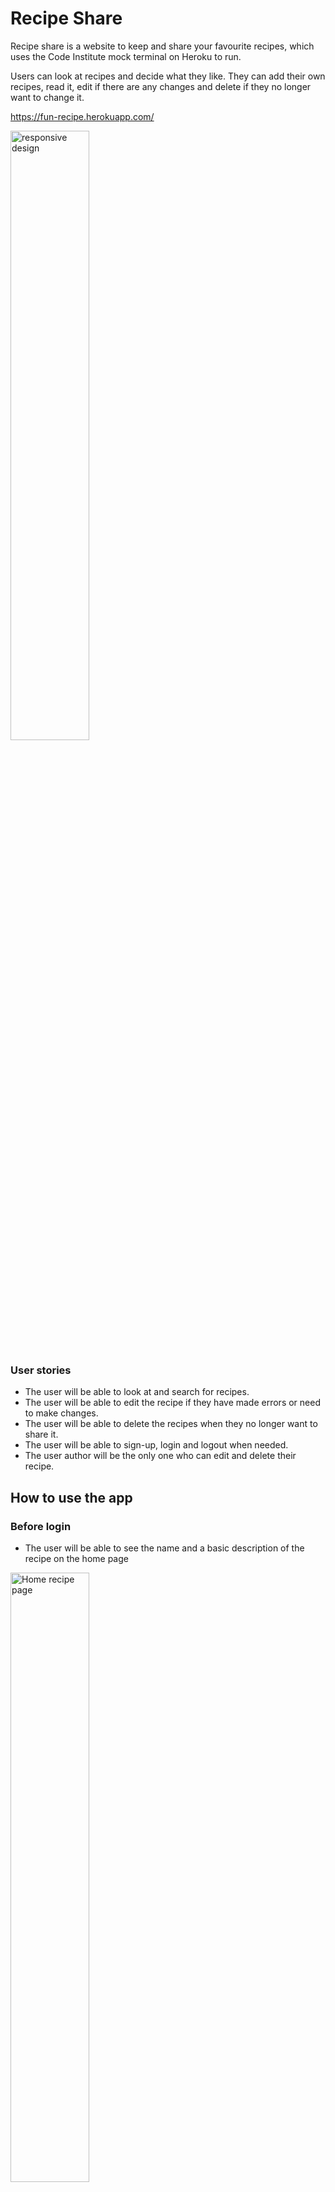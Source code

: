 # Recipe Share
Recipe share is a website to keep and share your favourite recipes, which uses the Code Institute mock terminal on Heroku to run. 

Users can look at recipes and decide what they like. They can add their own recipes, read it,  edit if there are any changes and delete if 
they no longer want to change it. 

https://fun-recipe.herokuapp.com/

<img src="assets/images/responsive.jpg" width=50% alt="responsive design">

### User stories
 * The user will be able to look at and search for recipes. 
 * The user will be able to edit the recipe if they have made errors or need to make changes. 
 * The user will be able to delete the recipes when they no longer want to share it. 
 * The user will be able to sign-up, login and logout when needed. 
 * The user author will be the only one who can edit and delete their recipe.


## How to use the app
### Before login

 * The user will be able to see the name and a basic description of the recipe on the home page

<img src="assets/images/home.jpg" width=50% alt="Home recipe page">

 * The user will be able to search for the type of recipe they would like. 
 
 <img src="assets/images/search.jpg" width=50% alt="Search bar">

 * When the user clicks on here to see the recipe, they will be taken to the full recipe.
 * While logged out they wont be able to add, delete or edit recipes. 

<img src="assets/images/recipe_no_user.jpg" width=50% alt="Recipe page when not logged on">

### Signing up

 * The user is able to sign up. 
 * The user must give their username and make a password, which they will need to confirm. 
 
<img src="assets/images/sign.jpg" width=50% alt="Sign up page">
 
### Logout and login

 * The user is able to logout and login when needed.
 
<img src="assets/images/signout.jpg" width=50% alt="Logout">
 
<img src="assets/images/signup.jpg" width=50% alt="Login page">

### When the user is logged in 
 * When the user is logged in they are able to add their own recipes and share it with others. 
 
<img src="assets/images/add.jpg" width=50% alt="Add recipe page">
  
 * Only the author of the recipe will see the edit and delete buttons. 
 
<img src="assets/images/recipe.jpg" width=50% alt="Logged in recipe page"> 
   
  * The author will be able to update their recipes when needed. 
   
<img src="assets/images/update.jpg" width=50% alt="Update recipe picture"> 

* The author will be able to delete their recipes if they no longer wish to share it. 

<img src="assets/images/delete.jpg" width=50% alt="Delete recipe picture">
   
## Features
 *  Users need can find recipes online. 
 * A nice place for the user to store their recipes. 

 ## Testing
 
 ### User story testing
 * The user is able to search for recipes. 
 * The user is able to edit the recipe if they have made errors or need to make changes. 
 * The user is able to delete the recipes when they no longer want to share it. 
 * The user can sign-up, login and logout when needed. 
 * The user author is the only one who can edit and delete their recipe.


## Bugs
### Solved Bugs
 * When I deployed my app my css was not deploying with it. 
  * I had not remove disable_collect static. Once I removed this it worked. 
 
### Remaining Bugs
 * There are no remaining bugs. 

### Validator Testing
 * By running my project through lighthouse in devtool, I confirmed that the colours and fonts are easy to read and accessible. 
 * CSS
   * No errors were found when running the css code through jigsaw W3C code validator
 * HTML
   * No errors were found when running the html code through validator W3
* Python
  * Ran linter in gitpod recipe, had 2 long lines in settings which were imported when I installed django. 
  * Ran automated testing using tests.py = test_views, test_models and test_forms  
* Accessibility
  * By running my project through lighthouse in devtool, I confirmed that the colours and fonts are easy to read and accessible. 

<img src="assets/images/test.jpg" width=50% alt="Own testing">
<img src="assets/images/linter.jpg" width=50% alt="Linter testing">
<img src="assets/images/lighthouse.jpg" width=50% alt="Lighthouse testing">

## Deployment
This project was deployed early using Code Institute's mock terminal for Heroku
 #### Steps for early deployment:
  * Start by making a database using ElephantSQL. 
  * Then create a new Heroku app. 
  * Click on settings and Go to Convig Vars
  * Set Key to Port and Value to 8000. 
  * Then add my SECRET_KEY - same SECRET_KEY used on env.py
  * Then add DISABLE_COLLECTSTATIC for early deployment
  * Click on Deploy at top of page. 
  * Change Deployment method to GitHub. 
  * Connect to GitHub and add repository recipe. 
  * Check if manual deploy is on main otherwise set to main. 
  * Click on Deploy Branch
 #### Steps for final deployment:
  * Change Debug to False
  * git add . git commit -m and git push your code to github
  * Click on settings and Go to Convig Vars
  * Remove Disable_collectstatic
  * Go to Deploy at the top of your page. 
  * Once in Deploy go to the bottom and click on Deploy Branch. 
  * View you build log. 
  * Once the app has launched wait 30 seconds and open your app. 

## Credits
 * Code institute for the deployment terminal
 * Code institute Hello Django and I think before I blog. 
 * https://docs.djangoproject.com
 * https://learn.microsoft.com/en-us/aspnet/web-api/overview/testing-and-debugging/unit-testing-controllers-in-web-api
 * Codemy - Create a search bar. 
 * https://docs.djangoproject.com
 * https://learn.microsoft.com/en-us/aspnet/web-api/overview/testing-and-debugging/unit-testing-controllers-in-web-api
 * https://simpleisbetterthancomplex.com/tutorial/2016/08/03/how-to-paginate-with-django.html
 * CodingEntrepreneurs - Try django 
 * The Dumbfounds - Django testing tutorial
 * https://getbootstrap.com/docs/5.2/getting-started/introduction/
 * Dom Vacchiano - Django tutorial for beginners/Django full stack
 
